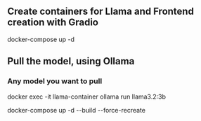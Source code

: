 ## Create containers for Llama and Frontend creation with Gradio
docker-compose up -d

## Pull the model, using Ollama
### Any model you want to pull 
docker exec -it llama-container ollama run llama3.2:3b

docker-compose up -d --build --force-recreate